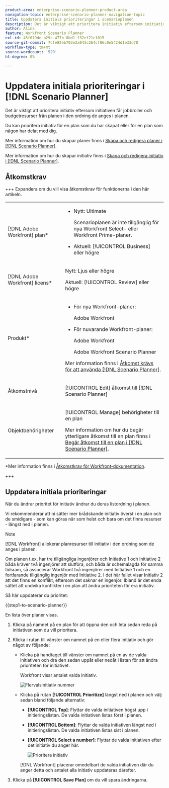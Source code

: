 ```yaml
---
product-area: enterprise-scenario-planner-product-area
navigation-topic: enterprise-scenario-planner-navigation-topic
title: Uppdatera initiala prioriteringar i scenarioplanen
description: Det är viktigt att prioritera initiativ eftersom initiativen får jobbroller och budgetresurser från planen i den ordning de anges i planen.
author: Alina
feature: Workfront Scenario Planner
exl-id: 45f019de-b29c-477b-8bd1-f32ef21c1015
source-git-commit: 7cfe82eb703e2a043c264cf86c0e5424d1e33d78
workflow-type: tm+mt
source-wordcount: '529'
ht-degree: 0%

---
```


# Uppdatera initiala prioriteringar i [!DNL Scenario Planner]

Det är viktigt att prioritera initiativ eftersom initiativen får jobbroller och budgetresurser från planen i den ordning de anges i planen.

Du kan prioritera initiativ för en plan som du har skapat eller för en plan som någon har delat med dig.

Mer information om hur du skapar planer finns i [Skapa och redigera planer i  [!DNL Scenario Planner]](../scenario-planner/create-and-edit-plans.md).

Mer information om hur du skapar initiativ finns i [Skapa och redigera initiativ i  [!DNL Scenario Planner]](../scenario-planner/create-and-edit-initiatives.md).

## Åtkomstkrav

+++ Expandera om du vill visa åtkomstkrav för funktionerna i den här artikeln.

<table style="table-layout:auto"> 
 <col> 
 <col> 
 <tbody> 
  <tr> 
   <td> <p>[!DNL Adobe Workfront] plan*</p> </td> 
   <td> <ul></li>
   <li><p>Nytt: Ultimate </p></li>
   <p>Scenarioplanen är inte tillgänglig för nya Workfront Select- eller Workfront Prime-planer. </p>
   <li><p>Aktuell: [!UICONTROL Business] eller högre</p></ul>
   </td> 
  </tr> 
  <tr> 
   <td> <p>[!DNL Adobe Workfront] licens*</p> </td> 
   <td> <p>Nytt: Ljus eller högre</p> 
   <p>Aktuell: [!UICONTROL Review] eller högre</p> </td> 
  </tr> 
  <tr> 
   <td>Produkt* </td> 
   <td> <ul><li><p>För nya Workfront-planer:</p><p> Adobe Workfront</li></p>
   <li><p>För nuvarande Workfront-planer: </p>
   <p>Adobe Workfront</p> <p>Adobe Workfront Scenario Planner</p></li></ul>

<p>Mer information finns i <a href="../scenario-planner/access-needed-to-use-sp.md" class="MCXref xref">Åtkomst krävs för att använda [!DNL Scenario Planner]</a>. </p> </td> 
  </tr> 
  <tr data-mc-conditions=""> 
   <td>Åtkomstnivå </td> 
   <td> <p>[!UICONTROL Edit] åtkomst till [!DNL Scenario Planner]</p> </td> 
  </tr> 
  <tr data-mc-conditions=""> 
   <td> <p>Objektbehörigheter </p> </td> 
   <td> <p>[!UICONTROL Manage] behörigheter till en plan</p> <p>Mer information om hur du begär ytterligare åtkomst till en plan finns i <a href="../scenario-planner/request-access-to-plan.md" class="MCXref xref">Begär åtkomst till en plan i [!DNL Scenario Planner]</a>.</p> </td> 
  </tr> 
 </tbody> 
</table>

*Mer information finns i [Åtkomstkrav för Workfront-dokumentation](/help/quicksilver/administration-and-setup/add-users/access-levels-and-object-permissions/access-level-requirements-in-documentation.md).

+++

## Uppdatera initiala prioriteringar

När du ändrar prioritet för initiativ ändrar du deras listordning i planen.

Vi rekommenderar att ni sätter mer brådskande initiativ överst i en plan och de smidigare - som kan göras när som helst och bara om det finns resurser - längst ned i planen.

>[!NOTE]
>
>[!DNL Workfront] allokerar planresurser till initiativ i den ordning som de anges i planen.
>
>Om planen t.ex. har tre tillgängliga ingenjörer och Initiative 1 och Initiative 2 båda kräver två ingenjörer att slutföra, och båda är schemalagda för samma tidsram, så associerar Workfront två ingenjörer med Initiative 1 och en fortfarande tillgänglig ingenjör med Initiative 2. I det här fallet visar Initiativ 2 att det finns en konflikt, eftersom det saknar en ingenjör. Ibland är det enda sättet att undvika konflikter i en plan att ändra prioriteten för era initiativ.

Så här uppdaterar du prioritet:

{{step1-to-scenario-planner}}

En lista över planer visas.

1. Klicka på namnet på en plan för att öppna den och leta sedan reda på initiativen som du vill prioritera.
1. Klicka i rutan till vänster om namnet på en eller flera initiativ och gör något av följande:

   * Klicka på handtaget till vänster om namnet på en av de valda initiativen och dra den sedan uppåt eller nedåt i listan för att ändra prioriteten för initiativet.

     Workfront visar antalet valda initiativ.

     ![Flervalsinitiativ nummer](assets/multi-select-initiative-number.png)

   * Klicka på rutan **[!UICONTROL Prioritize]** längst ned i planen och välj sedan bland följande alternativ:

      * **[!UICONTROL Top]**: Flyttar de valda initiativen högst upp i initieringslistan. De valda initiativen listas först i planen.
      * **[!UICONTROL Bottom]**: Flyttar de valda initiativen längst ned i initieringslistan. De valda initiativen listas sist i planen.
      * **[!UICONTROL Select a number]**: Flyttar de valda initiativen efter det initiativ du anger här.

        ![Prioritera initiativ](assets/prioritize-initiatives-expanded-highlighted-350x171.png)

     [!DNL Workfront] placerar omedelbart de valda initiativen där du anger detta och antalet alla initiativ uppdateras därefter.

1. Klicka på **[!UICONTROL Save Plan]** om du vill spara ändringarna.
